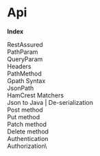 # Api

<b>Index</b>

RestAssured\
PathParam\
QueryParam\
Headers\
PathMethod\
Gpath Syntax\
JsonPath\
HamCrest Matchers\
Json to Java | De-serialization\
Post method\
Put method\
Patch method\
Delete method\
Authentication\
Authorization\
